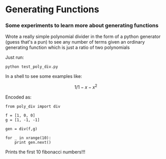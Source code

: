 # Generating Functions

### Some experiments to learn more about generating functions

Wrote a really simple polynomial divider in the form of a python generator (guess that's a pun) to see any number of terms given an ordinary generating function which is just a ratio of two polynomials

Just run:

    python test_poly_div.py

In a shell to see some examples like:

$$ 1 / 1 - x - x^2 $$

Encoded as:

    from poly_div import div

    f = [1, 0, 0]
    g = [1, -1, -1]

    gen = div(f,g)

    for _ in xrange(10):
        print gen.next()

Prints the first 10 fibonacci numbers!!!
